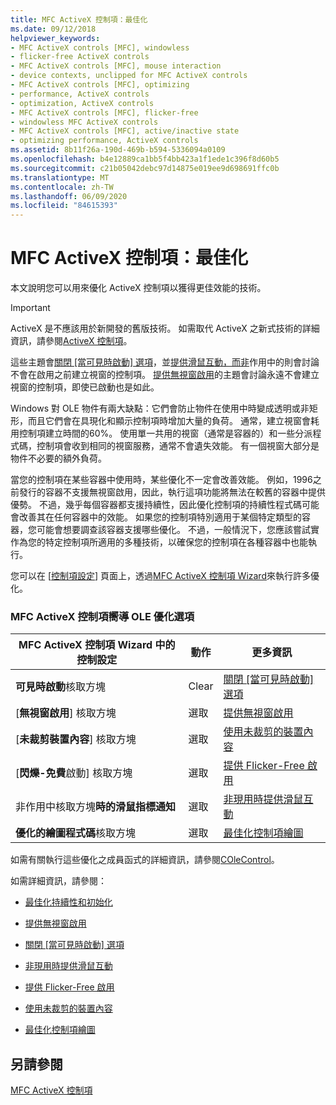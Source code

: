 ```yaml
---
title: MFC ActiveX 控制項：最佳化
ms.date: 09/12/2018
helpviewer_keywords:
- MFC ActiveX controls [MFC], windowless
- flicker-free ActiveX controls
- MFC ActiveX controls [MFC], mouse interaction
- device contexts, unclipped for MFC ActiveX controls
- MFC ActiveX controls [MFC], optimizing
- performance, ActiveX controls
- optimization, ActiveX controls
- MFC ActiveX controls [MFC], flicker-free
- windowless MFC ActiveX controls
- MFC ActiveX controls [MFC], active/inactive state
- optimizing performance, ActiveX controls
ms.assetid: 8b11f26a-190d-469b-b594-5336094a0109
ms.openlocfilehash: b4e12889ca1bb5f4bb423a1f1ede1c396f8d60b5
ms.sourcegitcommit: c21b05042debc97d14875e019ee9d698691ffc0b
ms.translationtype: MT
ms.contentlocale: zh-TW
ms.lasthandoff: 06/09/2020
ms.locfileid: "84615393"
---
```

# <a name="mfc-activex-controls-optimization"></a>MFC ActiveX 控制項：最佳化

本文說明您可以用來優化 ActiveX 控制項以獲得更佳效能的技術。

>[!IMPORTANT]
> ActiveX 是不應該用於新開發的舊版技術。 如需取代 ActiveX 之新式技術的詳細資訊，請參閱[ActiveX 控制項](activex-controls.md)。

這些主題會[關閉 [當可見時啟動] 選項](turning-off-the-activate-when-visible-option.md)，並[提供滑鼠互動，而非](providing-mouse-interaction-while-inactive.md)作用中的則會討論不會在啟用之前建立視窗的控制項。 [提供無視窗啟用](providing-windowless-activation.md)的主題會討論永遠不會建立視窗的控制項，即使已啟動也是如此。

Windows 對 OLE 物件有兩大缺點：它們會防止物件在使用中時變成透明或非矩形，而且它們會在具現化和顯示控制項時增加大量的負荷。 通常，建立視窗會耗用控制項建立時間的60%。 使用單一共用的視窗（通常是容器的）和一些分派程式碼，控制項會收到相同的視窗服務，通常不會遺失效能。 有一個視窗大部分是物件不必要的額外負荷。

當您的控制項在某些容器中使用時，某些優化不一定會改善效能。 例如，1996之前發行的容器不支援無視窗啟用，因此，執行這項功能將無法在較舊的容器中提供優勢。 不過，幾乎每個容器都支援持續性，因此優化控制項的持續性程式碼可能會改善其在任何容器中的效能。 如果您的控制項特別適用于某個特定類型的容器，您可能會想要調查該容器支援哪些優化。 不過，一般情況下，您應該嘗試實作為您的特定控制項所適用的多種技術，以確保您的控制項在各種容器中也能執行。

您可以在 [[控制項設定](reference/control-settings-mfc-activex-control-wizard.md)] 頁面上，透過[MFC ActiveX 控制項 Wizard](reference/mfc-activex-control-wizard.md)來執行許多優化。

### <a name="mfc-activex-control-wizard-ole-optimization-options"></a>MFC ActiveX 控制項嚮導 OLE 優化選項

|MFC ActiveX 控制項 Wizard 中的控制設定|動作|更多資訊|
|-------------------------------------------------------|------------|----------------------|
|**可見時啟動**核取方塊|Clear|[關閉 [當可見時啟動] 選項](turning-off-the-activate-when-visible-option.md)|
|[**無視窗啟用**] 核取方塊|選取|[提供無視窗啟用](providing-windowless-activation.md)|
|[**未裁剪裝置內容**] 核取方塊|選取|[使用未裁剪的裝置內容](using-an-unclipped-device-context.md)|
|[**閃爍-免費**啟動] 核取方塊|選取|[提供 Flicker-Free 啟用](providing-flicker-free-activation.md)|
|非作用中核取方塊**時的滑鼠指標通知**|選取|[非現用時提供滑鼠互動](providing-mouse-interaction-while-inactive.md)|
|**優化的繪圖程式碼**核取方塊|選取|[最佳化控制項繪圖](optimizing-control-drawing.md)|

如需有關執行這些優化之成員函式的詳細資訊，請參閱[COleControl](reference/colecontrol-class.md)。

如需詳細資訊，請參閱：

- [最佳化持續性和初始化](optimizing-persistence-and-initialization.md)

- [提供無視窗啟用](providing-windowless-activation.md)

- [關閉 [當可見時啟動] 選項](turning-off-the-activate-when-visible-option.md)

- [非現用時提供滑鼠互動](providing-mouse-interaction-while-inactive.md)

- [提供 Flicker-Free 啟用](providing-flicker-free-activation.md)

- [使用未裁剪的裝置內容](using-an-unclipped-device-context.md)

- [最佳化控制項繪圖](optimizing-control-drawing.md)

## <a name="see-also"></a>另請參閱

[MFC ActiveX 控制項](mfc-activex-controls.md)
